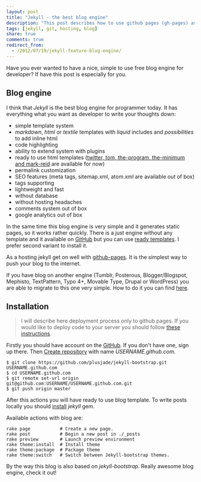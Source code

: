 ```yaml
---
layout: post
title: "Jekyll - the best blog engine"
description: "This post describes how to use github pages (gh-pages) as hosting to have a simple blog based on jekyll engine. You don't have to pay for hosting at all for it"
tags: [jekyll, git, hosting, blog]
share: true
comments: true
redirect_from:
  - /2012/07/19/jekyll-feature-blog-engine/
---
```



Have you ever wanted to have a nice, simple to use free blog engine for developer? If have this post is especially for you.

## Blog engine

I think that *Jekyll* is the best blog engine for programmer today. It has everything what you want as developer to write your thoughts down:

* simple template system
* *markdown*, *html* or *textile* templates with *liquid* includes and *possibilities* to add inline html
* code highlighting
* ability to extend system with plugins
* ready to use html templates ([twitter, tom, the-program, the-minimum and mark-reid](http://themes.jekyllbootstrap.com/preview/twitter/) are available for now)
* permalink customization
* SEO features (meta tags, sitemap.xml, atom.xml are available out of box)
* tags supporting
* lightweight and fast
* without database
* without hosting headaches
* comments system out of box
* google analytics out of box

In the same time this blog engine is very simple and it generates static pages, so it works rather quickly. There is a just engine without any template and it available on [GitHub](https://github.com/mojombo/jekyll) but you can use [ready templates](http://jekyllbootstrap.com/). I prefer second variant to install it.

As a hosting jekyll get on well with [github-pages](http://pages.github.com/). It is the simplest way to push your blog to the internet.

If you have blog on another engine (Tumblr, Posterous, Blogger/Blogspot, Mephisto, TextPattern, Typo 4+, Movable Type, Drupal or WordPress) you are able to migrate to this one very simple. How to do it you can find [here](https://github.com/mojombo/jekyll/wiki/Blog-Migrations).

## Installation

> I will describe here deployment process only to github pages. If you would like to deploy code to your server you should follow [these instructions](https://github.com/mojombo/jekyll/wiki/Deployment).

Firstly you should have account on the [GitHub](http://github.com). If you don't have one, sign up there. Then [Create repository](https://github.com/repositories/new) with name *USERNAME.github.com*.

    $ git clone https://github.com/plusjade/jekyll-bootstrap.git USERNAME.github.com
    $ cd USERNAME.github.com
    $ git remote set-url origin git@github.com:USERNAME/USERNAME.github.com.git
    $ git push origin master

After this actions you will have ready to use blog template. To write posts locally you should [install](https://github.com/mojombo/jekyll/wiki/Install) *jekyll* gem.

Available actions with blog are:

    rake page           # Create a new page.
    rake post           # Begin a new post in ./_posts
    rake preview        # Launch preview environment
    rake theme:install  # Install theme
    rake theme:package  # Package theme
    rake theme:switch   # Switch between Jekyll-bootstrap themes.

By the way this blog is also based on *jekyll-bootstrap*. Really awesome blog engine, check it out!
